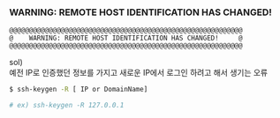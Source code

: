 ### WARNING: REMOTE HOST IDENTIFICATION HAS CHANGED! 

```
@@@@@@@@@@@@@@@@@@@@@@@@@@@@@@@@@@@@@@@@@@@@@@@@@@@@@@@@@@@
@    WARNING: REMOTE HOST IDENTIFICATION HAS CHANGED!     @
@@@@@@@@@@@@@@@@@@@@@@@@@@@@@@@@@@@@@@@@@@@@@@@@@@@@@@@@@@@
```

sol)  
예전 IP로 인증했던 정보를 가지고 새로운 IP에서 로그인 하려고 해서 생기는 오류

```bash
$ ssh-keygen -R [ IP or DomainName]

# ex) ssh-keygen -R 127.0.0.1
```
